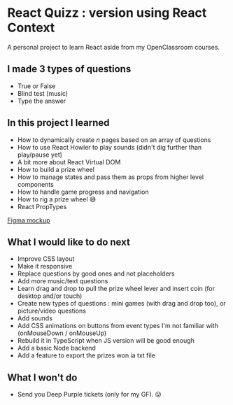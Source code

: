 # React Quizz : version using React Context

A personal project to learn React aside from my OpenClassroom courses.


## I made 3 types of questions

- True or False
- Blind test (music)
- Type the answer

## In this project I learned

- How to dynamically create *n* pages based on an array of questions
- How to use React Howler to play sounds (didn't dig further than play/pause yet)
- A bit more about React Virtual DOM
- How to build a prize wheel
- How to manage states and pass them as props from higher level components
- How to handle game progress and navigation
- How to rig a prize wheel :sweat_smile:
- React PropTypes  

[Figma mockup](https://www.figma.com/file/SJ3jC8qHcfdh6ZyqmhzBRD/MegaQuizz?node-id=13%3A2)

## What I would like to do next

- Improve CSS layout
- Make it responsive
- Replace questions by good ones and not placeholders
- Add more music/text questions
- Learn drag and drop to pull the prize wheel lever and insert coin (for desktop and/or touch)
- Create new types of questions : mini games (with drag and drop too), or picture/video questions
- Add sounds
- Add CSS animations on buttons from event types I'm not familiar with (onMouseDown / onMouseUp)
- Rebuild it in TypeScript when JS version will be good enough
- Add a basic Node backend
- Add a feature to export the prizes won ia txt file

## What I won't do

- Send you Deep Purple tickets (only for my GF). :stuck_out_tongue:
